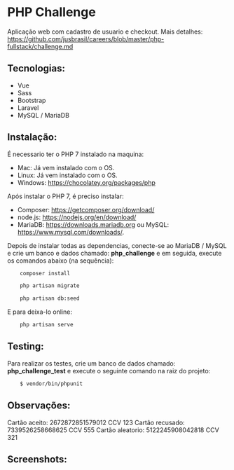 # PHP Challenge

Aplicação web com cadastro de usuario e checkout. Mais detalhes: https://github.com/jusbrasil/careers/blob/master/php-fullstack/challenge.md

## Tecnologias:

* Vue
* Sass
* Bootstrap
* Laravel
* MySQL / MariaDB

## Instalação:

É necessario ter o PHP 7 instalado na maquina:

- Mac: Já vem instalado com o OS.
- Linux: Já vem instalado com o OS.
- Windows: https://chocolatey.org/packages/php

Após instalar o PHP 7, é preciso instalar: 
- Composer: https://getcomposer.org/download/
- node.js: https://nodejs.org/en/download/ 
- MariaDB: https://downloads.mariadb.org ou MySQL: https://www.mysql.com/downloads/.

Depois de instalar todas as dependencias, conecte-se ao MariaDB / MySQL e crie um banco e dados chamado: **php_challenge** e em seguida, execute os comandos abaixo (na sequência):

```sh
    composer install
```

```sh
    php artisan migrate
```

```sh
    php artisan db:seed
```

E para deixa-lo online:

```sh
    php artisan serve
```

## Testing:

Para realizar os testes, crie um banco de dados chamado: **php_challenge_test** e execute o seguinte comando na raiz do projeto:

```sh
    $ vendor/bin/phpunit
```

## Observações:

Cartão aceito: 2672872851579012 CCV 123
Cartão recusado: 7339526258668625 CCV 555
Cartão aleatorio: 5122245908042818 CCV 321

## Screenshots:

